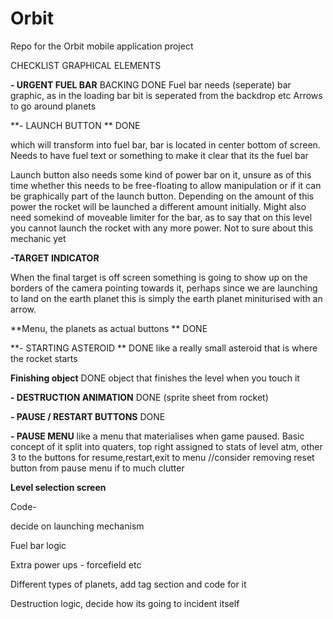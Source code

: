 # Orbit
Repo for the Orbit mobile application project


CHECKLIST
GRAPHICAL ELEMENTS


**- URGENT FUEL BAR** BACKING DONE
Fuel bar needs (seperate) bar graphic, as in the loading bar bit is seperated from the backdrop etc
Arrows to go around planets 

**- LAUNCH BUTTON **  DONE

which will transform into fuel bar, bar is located in center bottom of screen. Needs to have fuel text or something to make it clear that its the fuel bar

Launch button also needs some kind of power bar on it, unsure as of this time whether this needs to be free-floating to allow manipulation or if it can be graphically part of the launch button. Depending on the amount of this power the rocket will be launched a different amount initially. Might also need somekind of moveable limiter for the bar, as to say that on this level you cannot launch the rocket with any more power. Not to sure about this mechanic yet


**-TARGET INDICATOR**

When the final target is off screen something is going to show up on the borders of the camera pointing towards it, perhaps since we are launching to land on the earth planet this is simply the earth planet miniturised with an arrow. 


**Menu, the planets as actual buttons ** DONE

**- STARTING ASTEROID ** DONE
like a really small asteroid  that is where the rocket starts


**Finishing object** DONE
object that finishes the level when you touch it


**- DESTRUCTION ANIMATION** DONE
(sprite sheet from rocket)


**- PAUSE / RESTART BUTTONS** DONE


**- PAUSE MENU**
like a menu that materialises when game paused. Basic concept of it split into quaters, top right assigned to stats of level atm, other 3 to the buttons for resume,restart,exit to menu //consider removing reset button from pause menu if to much clutter


**Level selection screen**


Code-


decide on launching mechanism


Fuel bar logic


Extra power ups - forcefield etc


Different types of planets, add tag section and code for it


Destruction logic, decide how its going to incident itself


